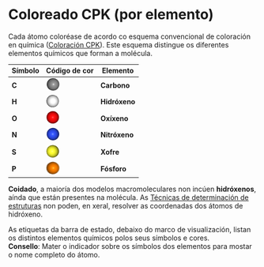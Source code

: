 # Coloreado CPK (por elemento)
Cada átomo coloréase de acordo co esquema convencional de coloración en química ([Coloración CPK](lexicon-cpk)). Este esquema distingue os diferentes elementos químicos que forman a molécula.

Símbolo | Código de cor | Elemento
------------ | ------------- | -------------
**C** | ![Carbono](static/img/c.png)| **Carbono**
**H** | ![Hidróxeno](static/img/h.png) | **Hidróxeno**
**O** | ![Oxíxeno](static/img/o.png) | **Oxíxeno** 
**N** | ![Nitróxeno](static/img/n.png) | **Nitróxeno**
**S** | ![Xofre](static/img/s.png) | **Xofre** 
**P** | ![Fósforo](static/img/p.png) | **Fósforo** 

**Coidado**, a maioría dos modelos macromoleculares non incúen **hidróxenos**, aínda que están presentes na molécula. As [Técnicas de determinación de estruturas](lexicon-technique) non poden, en xeral, resolver as coordenadas dos átomos de hidróxeno.  

As etiquetas da barra de estado, debaixo do marco de visualización, listan os distintos elementos químicos polos seus símbolos e cores.  
**Consello**: Mater o indicador sobre os símbolos dos elementos para mostar o nome completo do átomo.
